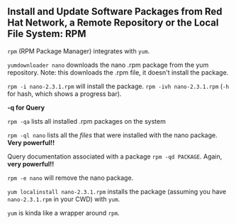 ## Install and Update Software Packages from Red Hat Network, a Remote Repository or the Local File System: RPM

`rpm` (RPM Package Manager) integrates with `yum`.

`yumdownloader nano` downloads the nano .rpm package from the yum repository.
Note: this downloads the .rpm file, it doesn't install the package.

`rpm -i nano-2.3.1.rpm` will install the package.
`rpm -ivh nano-2.3.1.rpm` (`-h` for hash, which shows a progress bar).

**-q for Query**

`rpm -qa` lists all installed .rpm packages on the system

`rpm -ql nano` lists all the _files_ that were installed with the nano package.
**Very powerful!!**

Query documentation associated with a package `rpm -qd PACKAGE`. Again, **very
powerful!!**

`rpm -e nano` will remove the nano package.

`yum localinstall nano-2.3.1.rpm` installs the package (assuming you have
`nano-2.3.1.rpm` in your CWD) with `yum`.

`yum` is kinda like a wrapper around `rpm`.

